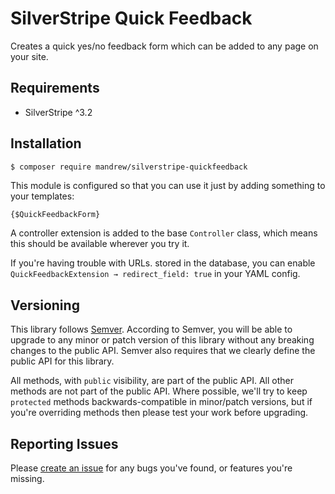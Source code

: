 # SilverStripe Quick Feedback

Creates a quick yes/no feedback form which can be added to any page on your site.

## Requirements

- SilverStripe ^3.2

## Installation

```
$ composer require mandrew/silverstripe-quickfeedback
```

This module is configured so that you can use it just by adding something to your templates:

```html
{$QuickFeedbackForm}
```

A controller extension is added to the base `Controller` class, which means this should be available wherever you try it.

If you're having trouble with URLs. stored in the database, you can enable `QuickFeedbackExtension → redirect_field: true` in your YAML config.

## Versioning

This library follows [Semver](http://semver.org). According to Semver, you will be able to upgrade to any minor or patch version of this library without any breaking changes to the public API. Semver also requires that we clearly define the public API for this library.

All methods, with `public` visibility, are part of the public API. All other methods are not part of the public API. Where possible, we'll try to keep `protected` methods backwards-compatible in minor/patch versions, but if you're overriding methods then please test your work before upgrading.

## Reporting Issues

Please [create an issue](http://github.com/mandrew/silverstripe-quickfeedback/issues) for any bugs you've found, or features you're missing.
